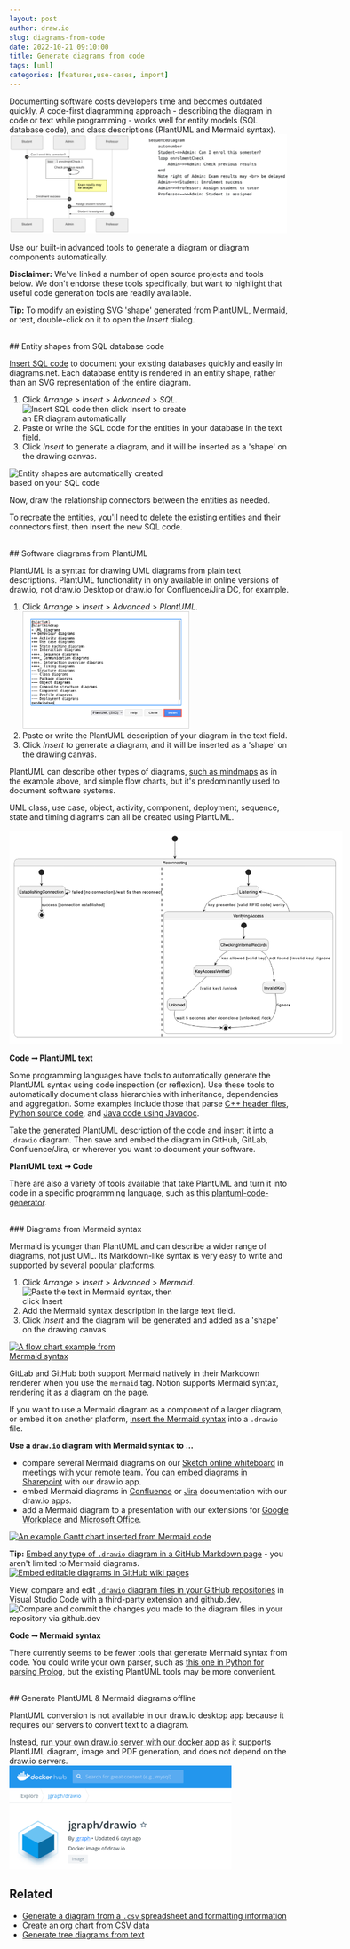 ```yaml
---
layout: post
author: draw.io
slug: diagrams-from-code
date: 2022-10-21 09:10:00
title: Generate diagrams from code
tags: [uml]
categories: [features,use-cases, import]
---
```


Documenting software costs developers time and becomes outdated quickly. A code-first diagramming approach - describing the diagram in code or text while programming - works well for entity models (SQL database code), and class descriptions (PlantUML and Mermaid syntax).
<br /><img src="/assets/img/blog/mermaid-sequence-example-with-code.png" style="width=100%;max-width:500px;height:auto;" alt="An example sequence diagram inserted from Mermaid code">

Use our built-in advanced tools to generate a diagram or diagram components automatically. 

**Disclaimer:** We've linked a number of open source projects and tools below. We don't endorse these tools specifically, but want to highlight that useful code generation tools are readily available.

**Tip:** To modify an existing SVG 'shape' generated from PlantUML, Mermaid, or text, double-click on it to open the _Insert_ dialog. 


<br />
## Entity shapes from SQL database code

[Insert SQL code](/blog/insert-sql.html) to document your existing databases quickly and easily in diagrams.net. Each database entity is rendered in an entity shape, rather than an SVG representation of the entire diagram.

1. Click _Arrange > Insert > Advanced > SQL_.
<br /><img src="/assets/img/blog/insert-sql-dialog.png" style="width=100%;max-width:300px;height:auto;" alt="Insert SQL code then click Insert to create an ER diagram automatically">
2. Paste or write the SQL code for the entities in your database in the text field. 
3. Click _Insert_ to generate a diagram, and it will be inserted as a 'shape' on the drawing canvas.

<img src="/assets/img/blog/inserted-sql-example-erd.png" style="width=100%;max-width:300px;height:auto;" alt="Entity shapes are automatically created based on your SQL code">

Now, draw the relationship connectors between the entities as needed. 

To recreate the entities, you'll need to delete the existing entities and their connectors first, then insert the new SQL code. 

<br />
## Software diagrams from PlantUML

PlantUML is a syntax for drawing UML diagrams from plain text descriptions. PlantUML functionality in only available in online versions of draw.io, not draw.io Desktop or draw.io for Confluence/Jira DC, for example.

1. Click _Arrange > Insert > Advanced > PlantUML_.
<br /><img src="/assets/img/blog/mindmap-plantuml-example1-insert.png" style="width=100%;max-width:300px;height:auto;" alt="Generate a mindmap from text in draw.io by inserting PlantUML in arithmetic notation via Arrange > Insert > Advanced > PlantUML">
2. Paste or write the PlantUML description of your diagram in the text field. 
3. Click _Insert_ to generate a diagram, and it will be inserted as a 'shape' on the drawing canvas.

PlantUML can describe other types of diagrams, [such as mindmaps](/blog/plantuml-mindmaps-from-text.html) as in the example above, and simple flow charts, but it's predominantly used to document software systems. 

UML class, use case, object, activity, component, deployment, sequence, state and timing diagrams can all be created using PlantUML.  
<br /><img src="/assets/img/blog/uml-state-diagram-plantuml.png" style="width=100%;max-width:600px;height:auto;" alt="The Reconnecting sub-state diagram converted into text with PlantUML and a diagram generated automatically in draw.io">

**Code ➞ PlantUML text**

Some programming languages have tools to automatically generate the PlantUML syntax using code inspection (or reflexion). Use these tools to automatically document class hierarchies with inheritance, dependencies and aggregation. Some examples include those that parse [C++ header files](https://github.com/thibaultmarin/hpp2plantuml), [Python source code](https://github.com/lucsorel/py2puml), and [Java code using Javadoc](https://github.com/talsma-ict/umldoclet).

Take the generated PlantUML description of the code and insert it into a ``.drawio`` diagram. Then save and embed the diagram in GitHub, GitLab, Confluence/Jira, or wherever you want to document your software.

**PlantUML text ➞ Code**

There are also a variety of tools available that take PlantUML and turn it into code in a specific programming language, such as this [plantuml-code-generator](https://github.com/bafolts/plantuml-code-generator). 

<br />
### Diagrams from Mermaid syntax

Mermaid is younger than PlantUML and can describe a wider range of diagrams, not just UML.  Its Markdown-like syntax is very easy to write and supported by several popular platforms. 

1. Click _Arrange > Insert > Advanced > Mermaid_. 
<br /><img src="/assets/img/blog/mermaid-flowchart-example-code.png" style="width=100%;max-width:300px;height:auto;" alt="Paste the text in Mermaid syntax, then click Insert">
1. Add the Mermaid syntax description in the large text field. 
2. Click _Insert_ and the diagram will be generated and added as a 'shape' on the drawing canvas.

[<img src="/assets/img/blog/mermaid-flowchart-example.png" style="width=100%;max-width:200px;height:auto;" alt="A flow chart example from Mermaid syntax">](https://app.diagrams.net/?lightbox=1&highlight=0000ff&edit=_blank&layers=1&nav=1&title=#Uhttps%3A%2F%2Fraw.githubusercontent.com%2Fjgraph%2Fdrawio-diagrams%2Fmaster%2Fblog%2Fmermaid-examples.drawio)

GitLab and GitHub both support Mermaid natively in their Markdown renderer when you use the ``mermaid`` tag. Notion supports Mermaid syntax, rendering it as a diagram on the page. 

If you want to use a Mermaid diagram as a component of a larger diagram, or embed it on another platform, [insert the Mermaid syntax](/blog/mermaid-diagrams.html) into a ``.drawio`` file. 

**Use a ``draw.io`` diagram with Mermaid syntax to ...**
* compare several Mermaid diagrams on our [Sketch online whiteboard](/blog/sketch-online-whiteboard) in meetings with your remote team. You can [embed diagrams in Sharepoint](https://app.diagrams.net/?mode=onedrive) with our draw.io app.
* embed Mermaid diagrams in [Confluence](https://marketplace.atlassian.com/apps/1210933/draw-io-diagrams-for-confluence) or [Jira](https://marketplace.atlassian.com/apps/1211413/draw-io-diagrams-for-jira?hosting=cloud&tab=overview) documentation with our draw.io apps.
* add a Mermaid diagram to a presentation with our extensions for [Google Workplace](https://gsuite.diagrams.net/) and [Microsoft Office](https://office.diagrams.net/).

[<img src="/assets/img/blog/mermaid-gantt-example.png" style="max-width:100%;height:auto;" alt="An example Gantt chart inserted from Mermaid code">](https://app.diagrams.net/?lightbox=1&highlight=0000ff&edit=_blank&layers=1&nav=1&page=1&title=#Uhttps%3A%2F%2Fraw.githubusercontent.com%2Fjgraph%2Fdrawio-diagrams%2Fmaster%2Fblog%2Fmermaid-examples.drawio)

**Tip:** [Embed any type of ``.drawio`` diagram in a GitHub Markdown page](/blog/embed-diagrams-github-markdown.html) - you aren't limited to Mermaid diagrams.
<br />[<img src="/assets/img/blog/github-wiki-example.png" style="width=100%;max-width:500px;height:auto;" alt="Embed editable diagrams in GitHub wiki pages">](https://github.com/jgraph/drawio/wiki/Embed-Diagrams)

View, compare and edit [``.drawio`` diagram files in your GitHub repositories](/blog/edit-diagrams-with-github-dev.html) in Visual Studio Code with a third-party extension and github.dev.
<br /><img src="/assets/img/blog/github-dev-compare-commit-changes.png" style="width=100%;max-width:600px;height:auto;" alt="Compare and commit the changes you made to the diagram files in your repository via github.dev">

**Code ➞ Mermaid syntax**

There currently seems to be fewer tools that generate Mermaid syntax from code. You could write your own parser, such as [this one in Python for parsing Prolog](https://www.noveltech.dev/diagram-mermaid/), but the existing PlantUML tools may be more convenient.


<br />
## Generate PlantUML & Mermaid diagrams offline

PlantUML conversion is not available in our draw.io desktop app because it requires our servers to convert text to a diagram. 

Instead, [run your own draw.io server with our docker app](/blog/diagrams-docker-app.html) as it supports PlantUML diagram, image and PDF generation, and does not depend on the draw.io servers.
<br /><img src="/assets/img/blog/dockerhub-drawio.png" style="width=100%;max-width:400px;height:auto;" alt="The draw.io desktop app works on MacOS, Windows and Linux">

## Related

* [Generate a diagram from a ``.csv`` spreadsheet and formatting information](/blog/insert-from-csv.html)
* [Create an org chart from CSV data](/blog/org-charts#create-an-org-chart-from-csv-data)
* [Generate tree diagrams from text](/blog/insert-from-text.html)
